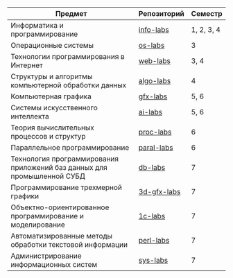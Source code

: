 | Предмет                                                                 | Репозиторий                                           | Семестр    |
| ----------------------------------------------------------------------- | ----------------------------------------------------- | ---------- |
| Информатика и программирование                                          | [info-labs](https://github.com/kladezh/info-labs)     | 1, 2, 3, 4 |
| Операционные системы                                                    | [os-labs](https://github.com/kladezh/os-labs)         | 3          |
| Технологии программирования в Интернет                                  | [web-labs](https://github.com/kladezh/web-labs)       | 3, 4       |
| Структуры и алгоритмы компьютерной обработки данных                     | [algo-labs](https://github.com/kladezh/algo-labs)     | 4          |
| Компьютерная графика                                                    | [gfx-labs](https://github.com/kladezh/gfx-labs)       | 5, 6       |
| Системы искусственного интеллекта                                       | [ai-labs](https://github.com/kladezh/ai-labs)         | 5, 6       |
| Теория вычислительных процессов и структур                              | [proc-labs](https://github.com/kladezh/proc-labs)     | 6          |
| Параллельное программирование                                           | [paral-labs](https://github.com/kladezh/paral-labs)       | 6          |
| Технология программирования приложений баз данных для промышленной СУБД | [db-labs](https://github.com/kladezh/db-labs)         | 7          |
| Программирование трехмерной графики                                     | [3d-gfx-labs](https://github.com/kladezh/3d-gfx-labs) | 7          |
| Объектно-ориентированное программирование и моделирование               | [1c-labs](https://github.com/kladezh/1c-labs)         | 7          |
| Автоматизированные методы обработки текстовой информации                | [perl-labs](https://github.com/kladezh/perl-labs)     | 7          |
| Администрирование информационных систем                                 | [sys-labs](https://github.com/kladezh/sys-labs)       | 7          |
